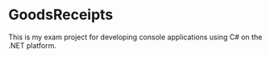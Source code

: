 # GoodsReceipts
This is my exam project for developing console applications using C# on the .NET platform.

